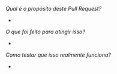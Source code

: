 *Qual é o propósito deste Pull Request?*

- 

*O que foi feito para atingir isso?*

-

*Como testar que isso realmente funciona?*

-
